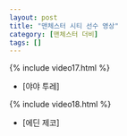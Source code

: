 ```yaml
---
layout: post
title: "맨체스터 시티 선수 영상"
category: [맨체스터 더비]
tags: []
---
```


{% include video17.html %}

* [야야 투레]

{% include video18.html %}

* [에딘 제코]

